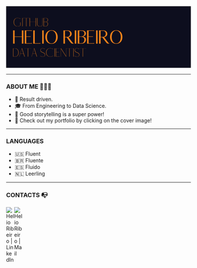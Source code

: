 ### <p align="center">
  <a href="https://helioribeiro.github.io/" target="_blank" rel="noopener noreferrer"><img src="https://github.com/helioribeiro/helioribeiro/blob/main/COVER_GIT_HOME.png" alt="Data Science Portfolio by Helio Ribeiro" title="Data Science Portfolio by Helio Ribeiro">
</a></p>

---

### ABOUT ME 🙋🏻‍♂️

- 🧐 Result driven.
- 🎓 From Engineering to Data Science.
- 📢 Good storytelling is a super power!
- 💼 Check out my portfolio by clicking on the cover image!

---

### LANGUAGES 

- 🇺🇸 Fluent
- 🇧🇷 Fluente
- 🇪🇸 Fluido
- 🇳🇱 Leerling

---

### CONTACTS 📭

[<img align="left" alt="Helio Ribeiro | LinkedIn" title="Helio Ribeiro | LinkedIn" width="22px" src="https://cdn.jsdelivr.net/npm/simple-icons@7.21.0/icons/linkedin.svg#gh-light-mode-only" />](https://www.linkedin.com/in/helioribeiropro/)

[<img align="left" alt="Helio Ribeiro | Mail" title="Helio Ribeiro | Mail" width="22px" src="https://cdn.jsdelivr.net/npm/simple-icons@7.21.0/icons/gmail.svg#gh-light-mode-only" />](mailto:helioribeiropro@gmail.com)

<br />
<br />
<br />
